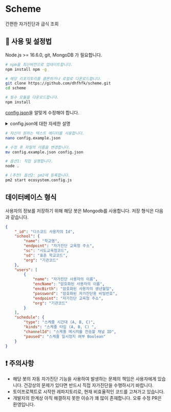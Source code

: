 # Scheme

간편한 자가진단과 급식 조회

## 🔧 사용 및 설정법

Node.js >= 16.6.0, git, MongoDB 가 필요합니다.

```bash
# npm을 최신버전으로 업데이트합니다.
npm install npm -g

# 해당 리포지토리를 클론하거나 로컬로 다운로드합니다.
git clone https://github.com/dhfhfk/scheme.git
cd scheme

# 필수 모듈을 다운로드합니다.
npm install
```

[config.json](./config.example.json)을 알맞게 수정해야 합니다.

<details>
<summary>config.json에 대한 자세한 설명</summary>
<div markdown="1">

```json
{
    "bot": {
        "token": "디스코드 개발자 페이지에서 생성한 Bot의 Token입니다. "
        "guild_id": "관리자용 관리 명령어를 사용할 디스코드 서버의 ID입니다."
        "prefix": "현재 사용하지 않지만 나중을 위한 명령어 접두사입니다. (아무렇게나 입력하세요)"
    },
    "db": {
        "mongopath": "Mongodb 데이터베이스의 경로를 입력합니다. 예시) mongodb://localhost:27017/discordbot"
    },
    "services": {
        "neis_key": "open.neis.go.kr 에서 발급받은 api key입니다."
        "user_limit": "디스코드 사용자 한 명당 등록할 수 있는 자가진단 사용자 수 입니다. 일부 서비스는 아직 1명만 지원합니다."
        "secret_key": "사용자의 자가진단 비밀번호를 암호화하는 비밀키입니다. 보안 수준에 알맞는 랜덤 문자열로 입력하세요."
    },
    "color": {
        "error": "#da2723",
        "delete": "#ed4245",
        "success": "#3fbf4f",
        "primary": "#e68947"
    },
    "emojis": {
        "done": "<:green_done:918422764778577980>",
        "x": "<:red_x:918422764757598208>",
        "delete": "<:delete_forever:901147281485623376>"
    }
}
```

</div>
</details>

```bash
# 자신이 원하는 텍스트 에디터를 사용합니다.
nano config.example.json

# 수정 후 파일의 이름을 변경합니다.
mv config.example.json config.json

# 옵션1: 직접 실행합니다.
node .

# (추천) 옵션2: pm2에 등록합니다.
pm2 start ecosystem.config.js
```

## 데이터베이스 형식

사용자의 정보를 저장하기 위해 해당 봇은 Mongodb를 사용합니다. 저장 형식은 다음과 같습니다.

```json
{
    "_id": "디스코드 사용자의 Id",
    "school": {
        "name": "학교명",
        "endpoint": "자가진단 교육청 주소",
        "sc": "시도교육청코드",
        "sd": "표준 학교코드",
        "org": "기관코드"
    },
    "users": [
        {
            "name": "자가진단 사용자의 이름",
            "encName": "암호화된 사용자의 이름",
            "encBirth": "암호화된 사용자의 생년월일",
            "password": "암호화된 자가진단용 비밀번호",
            "endpoint": "자가진단 교육청 주소",
            "org": "기관코드"
        }
    ],
    "schedule": {
        "type": "스케줄 시간대 (A, B, C)",
        "kinds": "스케줄 타입 (A, B, C) ",
        "channelId": "스케줄 메시지를 전송할 채널 ID",
        "paused": "스케줄 일시정지 여부 Boolean"
    }
}
```

## ❗ 주의사항

-   해당 봇의 자동 자가진단 기능을 사용하여 발생하는 문제의 책임은 사용자에게 있습니다. 건강상의 문제가 있다면 반드시 직접 자가진단을 수행하시기 바랍니다.
-   토이프로젝트로 시작한 레파지토리로, 현재 비효율적인 코드를 고쳐가고 있습니다.
-   개발자의 한계상 아직 해결하지 못한 이슈가 꽤 많이 존재합니다. 오류 수정 PR은 환영입니다.

